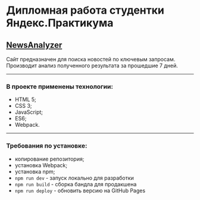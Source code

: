 # Дипломная работа студентки Яндекс.Практикума

## [NewsAnalyzer](https://Kventista.github.io/NewsAnalyzer/)

Сайт предназначен для поиска новостей по ключевым запросам. Производит анализ полученного результата за прошедшие 7 дней.
***
### В проекте применены технологии:
* HTML 5;
* CSS 3;
* JavaScript;
* ES6;
* Webpack.
***
### Требования по установке:
* копирование репозитория;
* установка Webpack;
* установка npm;
* `npm run dev` - запуск локально для разработки
* `npm run build` - сборка бандла для продакшена
* `npm run deploy` - обновить версию на GitHub Pages

